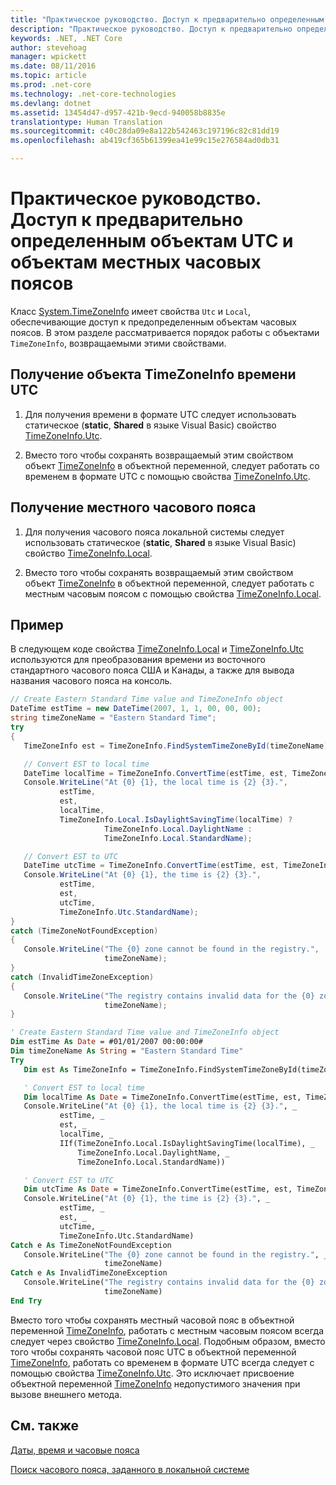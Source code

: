 ```yaml
---
title: "Практическое руководство. Доступ к предварительно определенным объектам UTC и объектам местных часовых поясов"
description: "Практическое руководство. Доступ к предварительно определенным объектам UTC и объектам местных часовых поясов"
keywords: .NET, .NET Core
author: stevehoag
manager: wpickett
ms.date: 08/11/2016
ms.topic: article
ms.prod: .net-core
ms.technology: .net-core-technologies
ms.devlang: dotnet
ms.assetid: 13454d47-d957-421b-9ecd-940058b8835e
translationtype: Human Translation
ms.sourcegitcommit: c40c28da09e8a122b542463c197196c82c81dd19
ms.openlocfilehash: ab419cf365b61399ea41e99c15e276584ad0db31

---
```


# <a name="how-to-access-the-predefined-utc-and-local-time-zone-objects"></a>Практическое руководство. Доступ к предварительно определенным объектам UTC и объектам местных часовых поясов

Класс [System.TimeZoneInfo](xref:System.TimeZoneInfo) имеет свойства `Utc` и `Local`, обеспечивающие доступ к предопределенным объектам часовых поясов. В этом разделе рассматривается порядок работы с объектами `TimeZoneInfo`, возвращаемыми этими свойствами.

## <a name="to-access-the-coordinated-universal-time-utc-timezoneinfo-object"></a>Получение объекта TimeZoneInfo времени UTC

1. Для получения времени в формате UTC следует использовать статическое (**static**, **Shared** в языке Visual Basic) свойство [TimeZoneInfo.Utc](xref:System.TimeZoneInfo.Utc).

2. Вместо того чтобы сохранять возвращаемый этим свойством объект [TimeZoneInfo](xref:System.TimeZoneInfo) в объектной переменной, следует работать со временем в формате UTC с помощью свойства [TimeZoneInfo.Utc](xref:System.TimeZoneInfo.Utc).


## <a name="to-access-the-local-time-zone"></a>Получение местного часового пояса

1. Для получения часового пояса локальной системы следует использовать статическое (**static**, **Shared** в языке Visual Basic) свойство [TimeZoneInfo.Local](xref:System.TimeZoneInfo.Local).

2. Вместо того чтобы сохранять возвращаемый этим свойством объект [TimeZoneInfo](xref:System.TimeZoneInfo) в объектной переменной, следует работать с местным часовым поясом с помощью свойства [TimeZoneInfo.Local](xref:System.TimeZoneInfo.Local).

## <a name="example"></a>Пример

В следующем коде свойства [TimeZoneInfo.Local](xref:System.TimeZoneInfo.Local) и [TimeZoneInfo.Utc](xref:System.TimeZoneInfo.Utc) используются для преобразования времени из восточного стандартного часового пояса США и Канады, а также для вывода названия часового пояса на консоль.

```csharp
// Create Eastern Standard Time value and TimeZoneInfo object      
DateTime estTime = new DateTime(2007, 1, 1, 00, 00, 00);
string timeZoneName = "Eastern Standard Time";
try
{
   TimeZoneInfo est = TimeZoneInfo.FindSystemTimeZoneById(timeZoneName);

   // Convert EST to local time
   DateTime localTime = TimeZoneInfo.ConvertTime(estTime, est, TimeZoneInfo.Local);
   Console.WriteLine("At {0} {1}, the local time is {2} {3}.", 
           estTime, 
           est, 
           localTime, 
           TimeZoneInfo.Local.IsDaylightSavingTime(localTime) ?
                     TimeZoneInfo.Local.DaylightName : 
                     TimeZoneInfo.Local.StandardName);

   // Convert EST to UTC
   DateTime utcTime = TimeZoneInfo.ConvertTime(estTime, est, TimeZoneInfo.Utc);
   Console.WriteLine("At {0} {1}, the time is {2} {3}.", 
           estTime, 
           est, 
           utcTime, 
           TimeZoneInfo.Utc.StandardName);
}
catch (TimeZoneNotFoundException)
{
   Console.WriteLine("The {0} zone cannot be found in the registry.", 
                     timeZoneName);
}
catch (InvalidTimeZoneException)
{
   Console.WriteLine("The registry contains invalid data for the {0} zone.", 
                     timeZoneName);
}
```

```vb
' Create Eastern Standard Time value and TimeZoneInfo object      
Dim estTime As Date = #01/01/2007 00:00:00#
Dim timeZoneName As String = "Eastern Standard Time"
Try
   Dim est As TimeZoneInfo = TimeZoneInfo.FindSystemTimeZoneById(timeZoneName)

   ' Convert EST to local time
   Dim localTime As Date = TimeZoneInfo.ConvertTime(estTime, est, TimeZoneInfo.Local)
   Console.WriteLine("At {0} {1}, the local time is {2} {3}.", _
           estTime, _
           est, _
           localTime, _
           IIf(TimeZoneInfo.Local.IsDaylightSavingTime(localTime), _
               TimeZoneInfo.Local.DaylightName, _
               TimeZoneInfo.Local.StandardName))

   ' Convert EST to UTC
   Dim utcTime As Date = TimeZoneInfo.ConvertTime(estTime, est, TimeZoneInfo.Utc)
   Console.WriteLine("At {0} {1}, the time is {2} {3}.", _
           estTime, _
           est, _
           utcTime, _
           TimeZoneInfo.Utc.StandardName)
Catch e As TimeZoneNotFoundException
   Console.WriteLine("The {0} zone cannot be found in the registry.", _
                     timeZoneName)
Catch e As InvalidTimeZoneException
   Console.WriteLine("The registry contains invalid data for the {0} zone.", _
                     timeZoneName)
End Try
```

Вместо того чтобы сохранять местный часовой пояс в объектной переменной [TimeZoneInfo](xref:System.TimeZoneInfo), работать с местным часовым поясом всегда следует через свойство [TimeZoneInfo.Local](xref:System.TimeZoneInfo.Local). Подобным образом, вместо того чтобы сохранять часовой пояс UTC в объектной переменной [TimeZoneInfo](xref:System.TimeZoneInfo), работать со временем в формате UTC всегда следует с помощью свойства [TimeZoneInfo.Utc](xref:System.TimeZoneInfo.Utc). Это исключает присвоение объектной переменной [TimeZoneInfo](xref:System.TimeZoneInfo) недопустимого значения при вызове внешнего метода.


## <a name="see-also"></a>См. также

[Даты, время и часовые пояса](index.md)

[Поиск часового пояса, заданного в локальной системе](finding-the-time-zones-on-local-system.md)



<!--HONumber=Nov16_HO3-->


